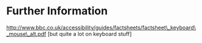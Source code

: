 # Further Information

http://www.bbc.co.uk/accessibility/guides/factsheets/factsheet\_keyboard\_mouse\_alt.pdf \[but quite a lot on keyboard stuff\]



